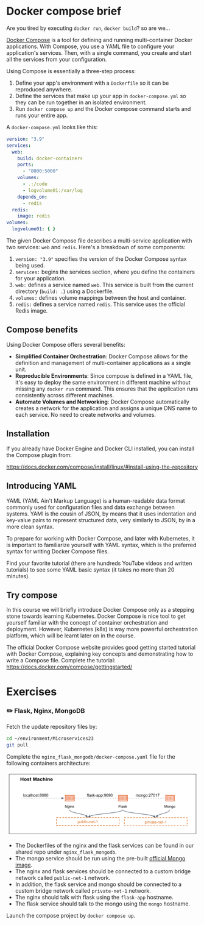 # Docker compose brief

Are you tired by executing `docker run`, `docker build`? so are we...

[Docker Compose](https://docs.docker.com/compose/) is a tool for defining and running multi-container Docker applications.
With Compose, you use a YAML file to configure your application's services. 
Then, with a single command, you create and start all the services from your configuration.

Using Compose is essentially a three-step process:

1. Define your app's environment with a `Dockerfile` so it can be reproduced anywhere.
2. Define the services that make up your app in `docker-compose.yml` so they can be run together in an isolated environment.
3. Run `docker compose up` and the Docker compose command starts and runs your entire app.

A `docker-compose.yml` looks like this:

```yaml
version: "3.9"
services:
  web:
    build: docker-containers
    ports:
      - "8000:5000"
    volumes:
      - .:/code
      - logvolume01:/var/log
    depends_on:
      - redis
  redis:
    image: redis
volumes:
  logvolume01: { }
```

The given Docker Compose file describes a multi-service application with two services: `web` and `redis`. 
Here's a breakdown of some components:

1. `version: "3.9"` specifies the version of the Docker Compose syntax being used.
2. `services:` begins the services section, where you define the containers for your application.
3. `web:` defines a service named `web`. This service is built from the current directory (`build: .`) using a Dockerfile.
4. `volumes:` defines volume mappings between the host and container.
5. `redis:` defines a service named `redis`. This service uses the official Redis image.

## Compose benefits 

Using Docker Compose offers several benefits:

- **Simplified Container Orchestration**: Docker Compose allows for the definition and management of multi-container applications as a single unit.
- **Reproducible Environments**: Since compose is defined in a YAML file, it's easy to deploy the same environment in different machine without missing any `docker run` command. This ensures that the application runs consistently across different machines.
- **Automate Volumes and Networking**: Docker Compose automatically creates a network for the application and assigns a unique DNS name to each service. No need to create networks and volumes. 

## Installation 

If you already have Docker Engine and Docker CLI installed, you can install the Compose plugin from:   

https://docs.docker.com/compose/install/linux/#install-using-the-repository

## Introducing YAML

YAML (YAML Ain't Markup Language) is a human-readable data format commonly used for configuration files and data exchange between systems.
YAMl is the cousin of JSON, by means that it uses indentation and key-value pairs to represent structured data, very similarly to JSON, by in a more clean syntax.

To prepare for working with Docker Compose, and later with Kubernetes, it is important to familiarize yourself with YAML syntax, which is the preferred syntax for writing Docker Compose files.

Find your favorite tutorial (there are hundreds YouTube videos and written tutorials) to see some YAML basic syntax (it takes no more than 20 minutes).

## Try compose 

In this course we will briefly introduce Docker Compose only as a stepping stone towards learning Kubernetes.
Docker Compose is nice tool to get yourself familiar with the concept of container orchestration and deployment.
However, Kubernetes (k8s) is way more powerful orchestration platform, which will be learnt later on in the course.

The official Docker Compose website provides good getting started tutorial with Docker Compose, explaining key concepts and demonstrating how to write a Compose file.
Complete the tutorial:      
https://docs.docker.com/compose/gettingstarted/


# Exercises

### :pencil2: Flask, Nginx, MongoDB

Fetch the update repository files by:

```bash
cd ~/environment/Microservices23
git pull
```

Complete the `nginx_flask_mongodb/docker-compose.yaml` file for the following containers architecture:

![](../.img/docker_nginx-flask-mongo.png)

- The Dockerfiles of the nginx and the flask services can be found in our shared repo under `nginx_flask_mongodb`.
- The mongo service should be run using the pre-built [official Mongo image](https://hub.docker.com/_/mongo).
- The nginx and flask services should be connected to a custom bridge network called `public-net-1` network.
- In addition, the flask service and mongo should be connected to a custom bridge network called `private-net-1` network.
- The nginx should talk with flask using the `flask-app` hostname.
- The flask service should talk to the mongo using the `mongo` hostname.

Launch the compose project by `docker compose up`.

